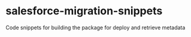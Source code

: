 # salesforce-migration-snippets
Code snippets for building the package for deploy and retrieve metadata
